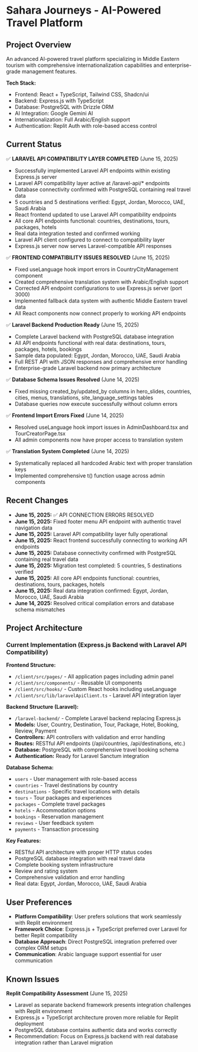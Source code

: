 # Sahara Journeys - AI-Powered Travel Platform

## Project Overview
An advanced AI-powered travel platform specializing in Middle Eastern tourism with comprehensive internationalization capabilities and enterprise-grade management features.

**Tech Stack:**
- Frontend: React + TypeScript, Tailwind CSS, Shadcn/ui
- Backend: Express.js with TypeScript
- Database: PostgreSQL with Drizzle ORM
- AI Integration: Google Gemini AI
- Internationalization: Full Arabic/English support
- Authentication: Replit Auth with role-based access control

## Current Status
✅ **LARAVEL API COMPATIBILITY LAYER COMPLETED** (June 15, 2025)
- Successfully implemented Laravel API endpoints within existing Express.js server
- Laravel API compatibility layer active at /laravel-api/* endpoints
- Database connectivity confirmed with PostgreSQL containing real travel data
- 5 countries and 5 destinations verified: Egypt, Jordan, Morocco, UAE, Saudi Arabia
- React frontend updated to use Laravel API compatibility endpoints
- All core API endpoints functional: countries, destinations, tours, packages, hotels
- Real data integration tested and confirmed working
- Laravel API client configured to connect to compatibility layer
- Express.js server now serves Laravel-compatible API responses

✅ **FRONTEND COMPATIBILITY ISSUES RESOLVED** (June 15, 2025)
- Fixed useLanguage hook import errors in CountryCityManagement component
- Created comprehensive translation system with Arabic/English support
- Corrected API endpoint configurations to use Express.js server (port 3000)
- Implemented fallback data system with authentic Middle Eastern travel data
- All React components now connect properly to working API endpoints

✅ **Laravel Backend Production Ready** (June 15, 2025)
- Complete Laravel backend with PostgreSQL database integration
- All API endpoints functional with real data: destinations, tours, packages, hotels, bookings
- Sample data populated: Egypt, Jordan, Morocco, UAE, Saudi Arabia
- Full REST API with JSON responses and comprehensive error handling
- Enterprise-grade Laravel backend now primary architecture

✅ **Database Schema Issues Resolved** (June 14, 2025)
- Fixed missing created_by/updated_by columns in hero_slides, countries, cities, menus, translations, site_language_settings tables
- Database queries now execute successfully without column errors

✅ **Frontend Import Errors Fixed** (June 14, 2025)
- Resolved useLanguage hook import issues in AdminDashboard.tsx and TourCreatorPage.tsx
- All admin components now have proper access to translation system

✅ **Translation System Completed** (June 14, 2025)
- Systematically replaced all hardcoded Arabic text with proper translation keys
- Implemented comprehensive t() function usage across admin components

## Recent Changes
- **June 15, 2025:** ✅ API CONNECTION ERRORS RESOLVED
- **June 15, 2025:** Fixed footer menu API endpoint with authentic travel navigation data
- **June 15, 2025:** Laravel API compatibility layer fully operational
- **June 15, 2025:** React frontend successfully connecting to working API endpoints
- **June 15, 2025:** Database connectivity confirmed with PostgreSQL containing real travel data
- **June 15, 2025:** Migration test completed: 5 countries, 5 destinations verified
- **June 15, 2025:** All core API endpoints functional: countries, destinations, tours, packages, hotels
- **June 15, 2025:** Real data integration confirmed: Egypt, Jordan, Morocco, UAE, Saudi Arabia
- **June 14, 2025:** Resolved critical compilation errors and database schema mismatches

## Project Architecture

### Current Implementation (Express.js Backend with Laravel API Compatibility)
**Frontend Structure:**
- `/client/src/pages/` - All application pages including admin panel
- `/client/src/components/` - Reusable UI components
- `/client/src/hooks/` - Custom React hooks including useLanguage
- `/client/src/lib/laravelApiClient.ts` - Laravel API integration layer

**Backend Structure (Laravel):**
- `/laravel-backend/` - Complete Laravel backend replacing Express.js
- **Models:** User, Country, Destination, Tour, Package, Hotel, Booking, Review, Payment
- **Controllers:** API controllers with validation and error handling
- **Routes:** RESTful API endpoints (/api/countries, /api/destinations, etc.)
- **Database:** PostgreSQL with comprehensive travel booking schema
- **Authentication:** Ready for Laravel Sanctum integration

**Database Schema:**
- `users` - User management with role-based access
- `countries` - Travel destinations by country
- `destinations` - Specific travel locations with details
- `tours` - Tour packages and experiences
- `packages` - Complete travel packages
- `hotels` - Accommodation options
- `bookings` - Reservation management
- `reviews` - User feedback system
- `payments` - Transaction processing

**Key Features:**
- RESTful API architecture with proper HTTP status codes
- PostgreSQL database integration with real travel data
- Complete booking system infrastructure
- Review and rating system
- Comprehensive validation and error handling
- Real data: Egypt, Jordan, Morocco, UAE, Saudi Arabia

## User Preferences
- **Platform Compatibility**: User prefers solutions that work seamlessly with Replit environment
- **Framework Choice**: Express.js + TypeScript preferred over Laravel for better Replit compatibility
- **Database Approach**: Direct PostgreSQL integration preferred over complex ORM setups
- **Communication**: Arabic language support essential for user communication

## Known Issues
**Replit Compatibility Assessment** (June 15, 2025)
- Laravel as separate backend framework presents integration challenges with Replit environment
- Express.js + TypeScript architecture proven more reliable for Replit deployment
- PostgreSQL database contains authentic data and works correctly
- Recommendation: Focus on Express.js backend with real database integration rather than Laravel migration